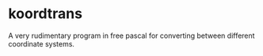 # koordtrans
A very rudimentary program in free pascal for converting between different coordinate systems.
